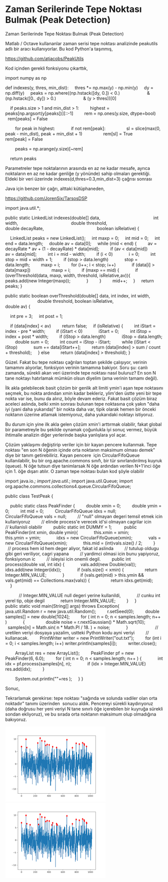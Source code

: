 # Zaman Serilerinde Tepe Noktası Bulmak (Peak Detection)




Zaman Serilerinde Tepe Noktası Bulmak (Peak Detection)




Matlab / Octave kullananlar zaman serisi tepe noktası analizinde peakutils adlı bir aracı kullanıyorlar. Bu kod Python'a taşınmış,

https://github.com/atjacobs/PeakUtils

Kod içinden gerekli fonksiyonu çıkarttık,

import numpy as np

def indexes(y, thres, min_dist):
    thres *= np.max(y) - np.min(y)
    dy = np.diff(y)
    peaks = np.where((np.hstack([dy, 0.]) < 0.)
                     & (np.hstack([0., dy]) > 0.)
                     & (y > thres))[0]

    if peaks.size > 1 and min_dist > 1:
        highest = peaks[np.argsort(y[peaks])][::-1]
        rem = np.ones(y.size, dtype=bool)
        rem[peaks] = False

        for peak in highest:
            if not rem[peak]:
                sl = slice(max(0, peak - min_dist), peak + min_dist + 1)
                rem[sl] = True
                rem[peak] = False

        peaks = np.arange(y.size)[~rem]

    return peaks

Parametreler tepe noktalarının arasında en az ne kadar mesafe, ayrıca noktaların en az ne kadar genliğe (y yönünde) sahip olmaları gerektiği. Eldeki bir veri üzerinde indexes(d,thres=0.3,min_dist=3) çağrısı sonrası



Java için benzer bir çağrı, alttaki kütüphaneden,

https://github.com/JorenSix/TarsosDSP

import java.util.*;

public static LinkedList<Integer> indexes(double[] data,
                                          int width,
                                          double threshold,
                                          double decayRate,
                                          boolean isRelative) {

    LinkedList<Integer> peaks = new LinkedList<Integer>();
    int maxp = 0;
    int mid = 0;
    int end = data.length;
    double av = data[0];
    while (mid < end) {
        av = decayRate * av + (1 - decayRate) * data[mid];
        if (av < data[mid])
            av = data[mid];
        int i = mid - width;
        if (i < 0)
            i = 0;
        int stop = mid + width + 1;
        if (stop > data.length)
            stop = data.length;
        maxp = i;
        for (i++; i < stop; i++)
            if (data[i] > data[maxp])
                maxp = i;
        if (maxp == mid) {
            if (overThreshold(data, maxp, width, threshold, isRelative,av)){
                peaks.add(new Integer(maxp));
            }
        }
        mid++;
    }
    return peaks;
}

public static boolean overThreshold(double[] data, int index, int width,
                                    double threshold, boolean isRelative,
                                    double av) {

    int pre = 3;
    int post = 1;

    if (data[index] < av)
        return false;
    if (isRelative) {
        int iStart = index - pre * width;
        if (iStart < 0)
            iStart = 0;
        int iStop = index + post * width;
        if (iStop > data.length)
            iStop = data.length;
        double sum = 0;
        int count = iStop - iStart;
        while (iStart < iStop)
            sum += data[iStart++];
        return (data[index] > sum / count + threshold);
    } else
        return (data[index] > threshold);
}

Güzel. Fakat bu tepe noktası çağrıları toptan şekilde çalışıyor, verinin tamamını alıyorlar, fonksiyon verinin tamamına bakiyor. Soru şu: canlı zamanda, sürekli akan veri üzerinde tepe noktası nasıl buluruz? En son N tane noktayı hatırlamak mümkün olsun diyelim (ama verinin tamamı değil).

İlk akla gelebilecek basit çözüm bir genlik alt limiti ymin'i aşan tepe noktasını seçmek, bu nokta ardından xmin kadar bekleriz, ylim'den üstte yeni bir tepe nokta var ise, bunu da alırız, böyle devam ederiz. Fakat basit çözüm biraz aceleci aslında, belki xmin sonrası bulunan tepe noktasına çok yakın "daha iyi (yani daha yukarıda)" bir nokta daha var, tipik olarak hemen bir önceki noktanın üzerine atlamak istemiyoruz, daha yukarıdaki noktayı istiyoruz.

Bu durum için yine ilk akla gelen çözüm xmin'i arttırmak olabilir, fakat global bir parametreyle bu şekilde oynamak çoğunlukla iyi sonuç vermez, büyük ihtimalle analizin diğer yerlerinde başka yanlışlara yol açar.

Çözüm yaklaşımı değiştirip veriler için bir kayan pencere kullanmak. Tepe noktası "en son N öğenin içinde orta noktanın maksimum olması demek" diye bir tanım getirebiliriz. Kayan pencere  için CircularFifoQueue kullanılabilir, bu bir org.apache.commons sınıfı, bir tür sınırlandırılmış kuyruk (queue). N öğe tutsun diye tanimlarsak N öğe ardından verilen N+1'inci öğe için 1. öğe dışarı atılır. O zaman tepe noktası bulan kod şöyle olabilir

import java.io.*;
import java.util.*;
import java.util.Queue;
import org.apache.commons.collections4.queue.CircularFifoQueue;

public class TestPeak {

    public static class PeakFinder {
        double xmin = 0;
        double ymin = 0;
        int mid = 0;
        CircularFifoQueue idxs = null;
        CircularFifoQueue vals = null;
        // "null" olmayan degeri temsil etmek icin kullaniyoruz
        // elinde process'e verecek id'si olmayan cagrilar icin
        // kullanisli olabilir
        public static int DUMMY = 1; 
        public PeakFinder(int xmin, double ymin){
            this.xmin = xmin;
            this.ymin = ymin;
            idxs = new CircularFifoQueue(xmin);
            vals = new CircularFifoQueue(xmin);
            this.mid = (int)vals.size() / 2;
        }
        // process hem id hem deger aliyor, fakat id aslinda
        // tutulup oldugu gibi geri veriliyor, cagri yapana
        // yardimci olmasi icin bunu yapiyoruz, fonksiyonun ic
        // isleyisi icin onemli degil.
        public int process(double val, int idx) {
            vals.add(new Double(val));
            idxs.add(new Integer(idx));
            if (vals.size() < xmin) {
                return Integer.MIN_VALUE;
            }
            if (vals.get(mid) > this.ymin && vals.get(mid) == Collections.max(vals)) {
                return idxs.get(mid);
            }

            // Integer.MIN_VALUE null degeri yerine kullanildi, 
            // cunku int yerel tip, obje degil
            return Integer.MIN_VALUE;
        }
    }
        
    public static void main(String[] args) throws Exception{
        java.util.Random r = new java.util.Random();
        r.setSeed(0);
        double samples[] = new double[1024];
        for ( int n = 0; n < samples.length; n++ )
            {
                double noise = r.nextGaussian() * Math.sqrt(10);
                samples[n] = Math.sin( n * Math.PI / 18. ) + noise;
            }
            
        // uretilen veriyi dosyaya yazalim, ustteki Python kodu ayni veriyi
        // kullanacak.
        PrintWriter writer = new PrintWriter("out.txt");
        for (int i = 0; i < samples.length; i++) writer.println(samples[i]);
        writer.close();

        ArrayList res = new ArrayList();
        PeakFinder pf = new PeakFinder(6, 6.0);
        for ( int n = 0; n < samples.length; n++ ) {
            int idx = pf.process(samples[n], n);
            if (idx > Integer.MIN_VALUE) res.add(idx);
        }

        System.out.println(""+res );
    }
}


Sonuc,


Tekrarlamak gerekirse: tepe noktası "sağında ve solunda vadiler olan orta noktadır" tanımı üzerinden  sonucu aldık. Pencereyi sürekli kaydırıyoruz (daha doğrusu her yeni veriyi N tane sınırlı öğe içerebilen bir kuyruğa sürekli sondan ekliyoruz), ve bu sırada orta noktanın maksimum olup olmadığına bakıyoruz. 




![](test_02.png)
![](test_01.png)

